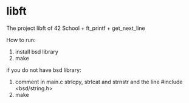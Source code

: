 # libft
The project libft of 42 School + ft_printf + get_next_line

How to run:
1) install bsd library
2) make 

if you do not have bsd library:
1) comment in main.c strlcpy, strlcat and strnstr and the line #include <bsd/string.h>
2) make
